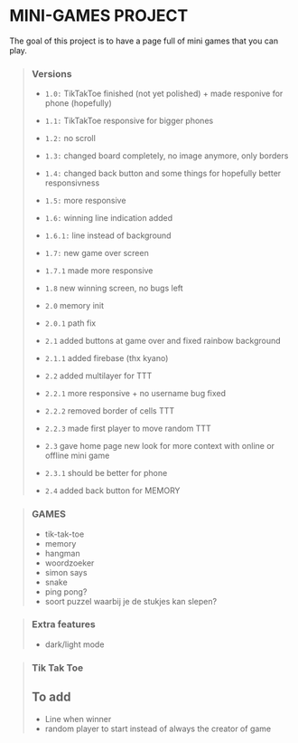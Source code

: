 # MINI-GAMES PROJECT

The goal of this project is to have a page full of mini games that you can play.

> ### Versions
>
> - `1.0:` TikTakToe finished (not yet polished) + made responive for phone (hopefully)
> - `1.1:` TikTakToe responsive for bigger phones
> - `1.2:` no scroll
> - `1.3:` changed board completely, no image anymore, only borders
> - `1.4:` changed back button and some things for hopefully better responsivness
> - `1.5:` more responsive
> - `1.6:` winning line indication added
> - `1.6.1:` line instead of background
> - `1.7:` new game over screen
> - `1.7.1` made more responsive
> - `1.8` new winning screen, no bugs left
>
> - `2.0` memory init
> - `2.0.1` path fix
> - `2.1` added buttons at game over and fixed rainbow background
> - `2.1.1` added firebase (thx kyano)
> - `2.2` added multilayer for TTT
> - `2.2.1` more responsive + no username bug fixed
> - `2.2.2` removed border of cells TTT
> - `2.2.3` made first player to move random TTT
> - `2.3` gave home page new look for more context with online or offline mini game
> - `2.3.1` should be better for phone
> - `2.4` added back button for MEMORY
 
> ### GAMES
>
> - tik-tak-toe
> - memory
> - hangman
> - woordzoeker
> - simon says
> - snake
> - ping pong?
> - soort puzzel waarbij je de stukjes kan slepen?

> ### Extra features
> - dark/light mode

> ### Tik Tak Toe
> ## To add
> - Line when winner
> - random player to start instead of always the creator of game
